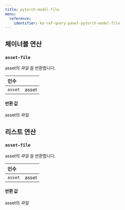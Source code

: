```yaml
---
title: pytorch-model-file
menu:
  reference:
    identifier: ko-ref-query-panel-pytorch-model-file
---
```


## 체이너블 연산
<h3 id="asset-file"><code>asset-file</code></h3>

asset의 _파일_ 을 반환합니다.

| 인수 |  |
| :--- | :--- |
| `asset` | asset |

#### 반환 값
asset의 _파일_


## 리스트 연산
<h3 id="asset-file"><code>asset-file</code></h3>

asset의 _파일_ 을 반환합니다.

| 인수 |  |
| :--- | :--- |
| `asset` | asset |

#### 반환 값
asset의 _파일_